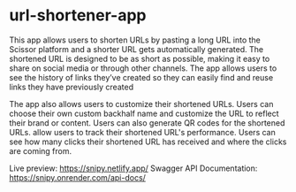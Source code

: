 # url-shortener-app

This app allows users to shorten URLs by pasting a long URL into the Scissor platform and a shorter URL gets automatically generated. The shortened URL is 
designed to be as short as possible, making it easy to share on social media or through other channels. The app allows users to see the history of links they’ve 
created so they can easily find and reuse links they have previously created

The app also allows users to customize their shortened URLs. Users can choose their own custom backhalf name and customize the URL to reflect their brand or content. 
Users can also generate QR codes for the shortened URLs. allow users to track their shortened URL's performance. Users can see how many clicks their shortened URL has 
received and where the clicks are coming from. 


Live preview: https://snipy.netlify.app/
Swagger API Documentation: https://snipy.onrender.com/api-docs/
